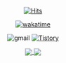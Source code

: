 <div align="center">

  [![Hits](https://hits.seeyoufarm.com/api/count/incr/badge.svg?url=https%3A%2F%2Fgithub.com%2Fmangpha&count_bg=%2379C83D&title_bg=%23555555&icon=&icon_color=%23E7E7E7&title=hits&edge_flat=false)](https://hits.seeyoufarm.com)
  
  [![wakatime](https://wakatime.com/badge/user/c947cb79-004b-42c8-8cb2-48ffeb0ed9f5.svg)](https://wakatime.com/@c947cb79-004b-42c8-8cb2-48ffeb0ed9f5)
  
  ![gmail](https://img.shields.io/badge/GMail-8350130@gmail.com-339933?style=for-the-badge&logo=gmail)
  [![Tistory](https://img.shields.io/badge/Blog-mangph4.tistory.com-339933?style=for-the-badge)](https://mangph4.tistory.com)

  <a href="https://github.com/mangpha">
    <img align="center" src="https://github-readme-stats.vercel.app/api?username=Mangpha" />
  </a>
  <a href="https://github.com/mangpha">
    <img align="center" src="https://github-readme-stats.vercel.app/api/top-langs/?username=mangpha&layout=compact" />
  </a>


  
</div>
